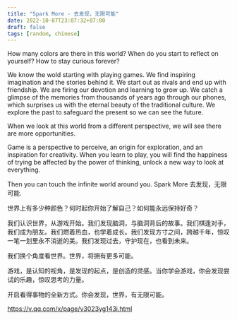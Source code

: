 ```yaml
---
title: "Spark More - 去发现，无限可能"
date: 2022-10-07T23:07:32+07:00
draft: false
tags: [random, chinese]
---
```


How many colors are there in this world? When do you start to reflect on yourself? How to stay curious forever?

We know the wold starting with playing games. We find inspiring imagination and the stories behind it. We start out as rivals and end up with friendship. We are firing our devotion and learning to grow up. We catch a glimpse of the memories from thousands of years ago through our phones, which surprises us with the eternal beauty of the traditional culture. We explore the past to safeguard the present so we can see the future.

When we look at this world from a different perspective, we will see there are more opportunities. 

Game is a perspective to perceive, an origin for exploration, and an inspiration for creativity. When you learn to play, you will find the happiness of trying be affected by the power of thinking, unlock a new way to look at everything.

Then you can touch the infinite world around you. Spark More 去发现，无限可能.

世界上有多少种颜色？何时起你开始了解自己？如何能永远保持好奇？

我们认识世界，从游戏开始。我们发现脑洞，与脑洞背后的故事。我们棋逢对手，我们成为朋友。我们燃着热血，也学着成长。我们发现方寸之间，跨越千年，惊叹一笔一划里永不消逝的美。我们发现过去，守护现在，也看到未来。

我们换个角度看世界。世界，将拥有更多可能。

游戏，是认知的视角，是发现的起点，是创造的灵感。当你学会游戏，你会发现尝试的乐趣，惊叹思考的力量。

开启看得事物的全新方式。你会发现，世界，有无限可能。

https://v.qq.com/x/page/v3023yg143i.html